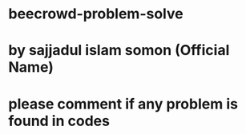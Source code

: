 # beecrowd-problem-solve
# by sajjadul islam somon (Official Name)
# please comment if any problem is found in codes
